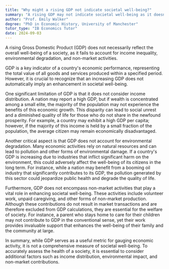 ```yaml
---
title: "Why might a rising GDP not indicate societal well-being?"
summary: "A rising GDP may not indicate societal well-being as it doesn't account for income inequality, environmental degradation, or non-market activities."
author: "Prof. Emily Walker"
degree: "PhD in Economic History, University of Manchester"
tutor_type: "IB Economics Tutor"
date: 2024-09-03
---
```


A rising Gross Domestic Product (GDP) does not necessarily reflect the overall well-being of a society, as it fails to account for income inequality, environmental degradation, and non-market activities.

GDP is a key indicator of a country's economic performance, representing the total value of all goods and services produced within a specified period. However, it is crucial to recognize that an increasing GDP does not automatically imply an enhancement in societal well-being.

One significant limitation of GDP is that it does not consider income distribution. A nation may report a high GDP, but if wealth is concentrated among a small elite, the majority of the population may not experience the benefits of this economic growth. This disparity can lead to social unrest and a diminished quality of life for those who do not share in the newfound prosperity. For example, a country may exhibit a high GDP per capita; however, if the majority of this income is held by a small fraction of the population, the average citizen may remain economically disadvantaged.

Another critical aspect is that GDP does not account for environmental degradation. Many economic activities rely on natural resources and can lead to pollution and other forms of environmental damage. If a country's GDP is increasing due to industries that inflict significant harm on the environment, this could adversely affect the well-being of its citizens in the long term. For instance, while a nation may benefit from a booming oil industry that significantly contributes to its GDP, the pollution generated by this sector could jeopardize public health and degrade the quality of life.

Furthermore, GDP does not encompass non-market activities that play a vital role in enhancing societal well-being. These activities include volunteer work, unpaid caregiving, and other forms of non-market production. Although these contributions do not result in market transactions and are therefore excluded from GDP calculations, they are essential for the welfare of society. For instance, a parent who stays home to care for their children may not contribute to GDP in the conventional sense, yet their work provides invaluable support that enhances the well-being of their family and the community at large.

In summary, while GDP serves as a useful metric for gauging economic activity, it is not a comprehensive measure of societal well-being. To accurately assess the health of a society, it is essential to consider additional factors such as income distribution, environmental impact, and non-market contributions.
    